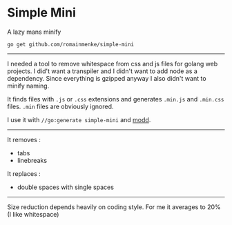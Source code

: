 # Simple Mini

A lazy mans minify

`go get github.com/romainmenke/simple-mini`

---

I needed a tool to remove whitespace from css and js files for golang web projects. I did't want a transpiler and I didn't want to add node as a dependency.
Since everything is gzipped anyway I also didn't want to minify naming.

It finds files with `.js` or `.css` extensions and generates `.min.js` and `.min.css` files. `.min` files are obviously ignored.

I use it with `//go:generate simple-mini` and [modd](https://github.com/cortesi/modd).

---

It removes :
- tabs
- linebreaks

It replaces :
- double spaces with single spaces

---

Size reduction depends heavily on coding style.
For me it averages to 20% (I like whitespace)
